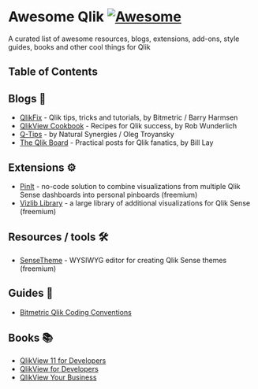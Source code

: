 [awesome-link]:  https://github.com/sindresorhus/awesome
[awesome-badge]: https://cdn.rawgit.com/sindresorhus/awesome/d7305f38d29fed78fa85652e3a63e154dd8e8829/media/badge.svg

# Awesome Qlik [![Awesome][awesome-badge]][awesome-link]
A curated list of awesome resources, blogs, extensions, add-ons, style guides, books and other cool things for Qlik

## Table of Contents


## Blogs 📑
- [QlikFix](http://www.qlikfix.com) - Qlik tips, tricks and tutorials, by Bitmetric / Barry Harmsen
- [QlikView Cookbook](https://qlikviewcookbook.com/) - Recipes for Qlik success, by Rob Wunderlich
- [Q-Tips](https://www.naturalsynergies.com/blog/) - by Natural Synergies / Oleg Troyansky
- [The Qlik Board](http://qlikboard.com/) - Practical posts for Qlik fanatics, by Bill Lay

## Extensions ⚙
- [PinIt](https://getpinit.com) - no-code solution to combine visualizations from multiple Qlik Sense dashboards into personal pinboards (freemium)
- [Vizlib Library](https://home.vizlib.com/vizlib-library-for-qlik-sense/) - a large library of additional visualizations for Qlik Sense (freemium)

## Resources / tools 🛠
- [SenseTheme](https://sensetheme.com) - WYSIWYG editor for creating Qlik Sense themes (freemium)


## Guides 📘
- [Bitmetric Qlik Coding Conventions](http://www.qlikfix.com/2021/12/06/bitmetric-qlik-sense-coding-conventions-free-download/)


## Books 📚
- [QlikView 11 for Developers](https://www.packtpub.com/product/qlikview-11-for-developers/9781849686068)
- [QlikView for Developers](https://www.packtpub.com/product/qlikview-for-developers/9781786469847)
- [QlikView Your Business](https://www.oreilly.com/library/view/qlikview-your-business/9781118949559/)
